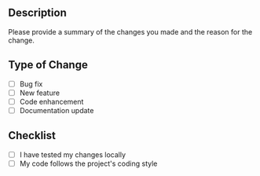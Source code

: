 ## Description

Please provide a summary of the changes you made and the reason for the change.

## Type of Change

- [ ] Bug fix
- [ ] New feature
- [ ] Code enhancement
- [ ] Documentation update

## Checklist

- [ ] I have tested my changes locally
- [ ] My code follows the project's coding style
